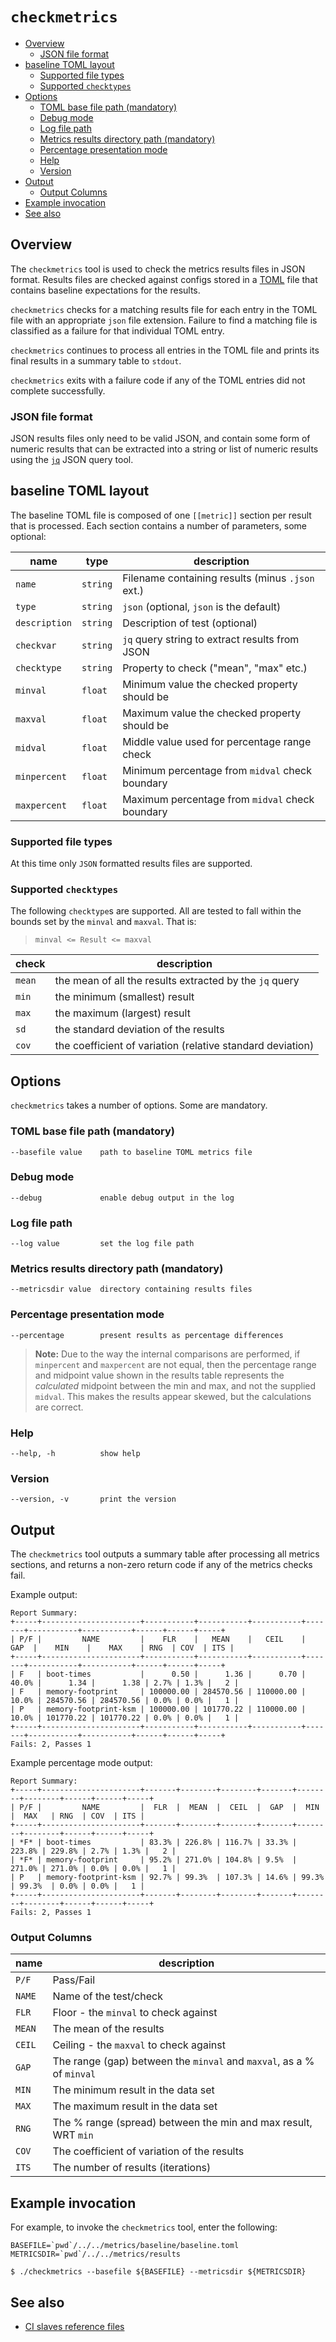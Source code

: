 # `checkmetrics`

* [Overview](#overview)
    * [JSON file format](#json-file-format)
* [baseline TOML layout](#baseline-toml-layout)
    * [Supported file types](#supported-file-types)
    * [Supported `checktypes`](#supported-checktypes)
* [Options](#options)
    * [TOML base file path (mandatory)](#toml-base-file-path-mandatory)
    * [Debug mode](#debug-mode)
    * [Log file path](#log-file-path)
    * [Metrics results directory path (mandatory)](#metrics-results-directory-path-mandatory)
    * [Percentage presentation mode](#percentage-presentation-mode)
    * [Help](#help)
    * [Version](#version)
* [Output](#output)
    * [Output Columns](#output-columns)
* [Example invocation](#example-invocation)
* [See also](#see-also)

## Overview

The `checkmetrics` tool is used to check the metrics results files in
JSON format.  Results files are checked against configs stored in a
[TOML](https://github.com/toml-lang/toml) file that contains baseline
expectations for the results.

`checkmetrics` checks for a matching results file for each entry in the
TOML file with an appropriate `json` file extension.
Failure to find a matching file is classified as a failure for that
individual TOML entry.

`checkmetrics` continues to process all entries in the TOML file
and prints its final results in a summary table to `stdout`.

`checkmetrics` exits with a failure code if any of the TOML entries
did not complete successfully.

### JSON file format
JSON results files only need to be valid JSON, and contain some form
of numeric results that can be extracted into a string or list of
numeric results using the
[`jq`](https://stedolan.github.io/jq/) JSON query tool.

## baseline TOML layout

The baseline TOML file is composed of one `[[metric]]` section per result
that is processed.  Each section contains a number of parameters, some
optional:

| name          | type     | description                                        |
| ------------- | -------- | -------------------------------------------------- |
| `name`        | `string` | Filename containing results (minus `.json` ext.)   |
| `type`        | `string` | `json`  (optional, `json` is the default)          |
| `description` | `string` | Description of test (optional)                     |
| `checkvar`    | `string` | `jq` query string to extract results from JSON     |
| `checktype`   | `string` | Property to check ("mean", "max" etc.)             |
| `minval`      | `float`  | Minimum value the checked property should be       |
| `maxval`      | `float`  | Maximum value the checked property should be       |
| `midval`      | `float`  | Middle value used for percentage range check       |
| `minpercent`  | `float`  | Minimum percentage from `midval` check boundary    |
| `maxpercent`  | `float`  | Maximum percentage from `midval` check boundary    |

### Supported file types

At this time only `JSON` formatted results files are supported.

### Supported `checktypes`

The following `checktype`s are supported. All are tested to fall within
the bounds set by the `minval` and `maxval`. That is:

> `minval <= Result <= maxval`

| check  | description                                                       |
| ------ | ----------------------------------------------------------------- |
| `mean` | the mean of all the results extracted by the `jq` query           |
| `min`  | the minimum (smallest) result                                     |
| `max`  | the maximum (largest) result                                      |
| `sd`   | the standard deviation of the results                             |
| `cov`  | the coefficient of variation (relative standard deviation)        |

## Options

`checkmetrics` takes a number of options. Some are mandatory.

### TOML base file path (mandatory)

```
--basefile value    path to baseline TOML metrics file
```

### Debug mode

```
--debug             enable debug output in the log
```

### Log file path

```
--log value         set the log file path
```

### Metrics results directory path (mandatory)

```
--metricsdir value  directory containing results files
```

### Percentage presentation mode

```
--percentage        present results as percentage differences
```

> **Note:** Due to the way the internal comparisons are performed, if `minpercent` and
> `maxpercent` are not equal, then the percentage range and midpoint value shown in the
> results table represents the *calculated* midpoint between the min and max, and
> not the supplied `midval`. This makes the results appear skewed, but the
> calculations are correct.

### Help

```
--help, -h          show help
```

### Version

```
--version, -v       print the version
```

## Output

The `checkmetrics` tool outputs a summary table after processing all metrics
sections, and returns a non-zero return code if any of the metrics checks fail.

Example output:

```
Report Summary:
+-----+----------------------+-----------+-----------+-----------+-------+-----------+-----------+------+------+-----+
| P/F |         NAME         |    FLR    |   MEAN    |   CEIL    |  GAP  |    MIN    |    MAX    | RNG  | COV  | ITS |
+-----+----------------------+-----------+-----------+-----------+-------+-----------+-----------+------+------+-----+
| F   | boot-times           |      0.50 |      1.36 |      0.70 | 40.0% |      1.34 |      1.38 | 2.7% | 1.3% |   2 |
| F   | memory-footprint     | 100000.00 | 284570.56 | 110000.00 | 10.0% | 284570.56 | 284570.56 | 0.0% | 0.0% |   1 |
| P   | memory-footprint-ksm | 100000.00 | 101770.22 | 110000.00 | 10.0% | 101770.22 | 101770.22 | 0.0% | 0.0% |   1 |
+-----+----------------------+-----------+-----------+-----------+-------+-----------+-----------+------+------+-----+
Fails: 2, Passes 1
```

Example percentage mode output:

```
Report Summary:
+-----+----------------------+-------+--------+--------+-------+--------+--------+------+------+-----+
| P/F |         NAME         |  FLR  |  MEAN  |  CEIL  |  GAP  |  MIN   |  MAX   | RNG  | COV  | ITS |
+-----+----------------------+-------+--------+--------+-------+--------+--------+------+------+-----+
| *F* | boot-times           | 83.3% | 226.8% | 116.7% | 33.3% | 223.8% | 229.8% | 2.7% | 1.3% |   2 |
| *F* | memory-footprint     | 95.2% | 271.0% | 104.8% | 9.5%  | 271.0% | 271.0% | 0.0% | 0.0% |   1 |
| P   | memory-footprint-ksm | 92.7% | 99.3%  | 107.3% | 14.6% | 99.3%  | 99.3%  | 0.0% | 0.0% |   1 |
+-----+----------------------+-------+--------+--------+-------+--------+--------+------+------+-----+
Fails: 2, Passes 1

```

### Output Columns

| name   | description                                                           |
| ------ | --------------------------------------------------------------------- |
| `P/F`  | Pass/Fail                                                             |
| `NAME` | Name of the test/check                                                |
| `FLR`  | Floor - the `minval` to check against                                 |
| `MEAN` | The mean of the results                                               |
| `CEIL` | Ceiling - the `maxval` to check against                               |
| `GAP`  | The range (gap) between the `minval` and `maxval`, as a % of `minval` |
| `MIN`  | The minimum result in the data set                                    |
| `MAX`  | The maximum result in the data set                                    |
| `RNG`  | The % range (spread) between the min and max result, WRT `min`        |
| `COV`  | The coefficient of variation of the results                           |
| `ITS`  | The number of results (iterations)                                    |

## Example invocation

For example, to invoke the `checkmetrics` tool, enter the following:

```
BASEFILE=`pwd`/../../metrics/baseline/baseline.toml
METRICSDIR=`pwd`/../../metrics/results

$ ./checkmetrics --basefile ${BASEFILE} --metricsdir ${METRICSDIR}
```

## See also

- [CI slaves reference files](ci_slaves)
